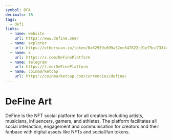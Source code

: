 ```yaml
---
symbol: DFA
decimals: 18
tags:
  - defi
links:
  - name: website
    url: https://www.define.one/
  - name: explorer
    url: https://etherscan.io/token/0x62959c699a52ec647622c91e79ce73344e4099f5
  - name: x
    url: https://x.com/DeFinePlatform
  - name: telegram
    url: https://t.me/DeFinePlatform
  - name: coinmarketcap
    url: https://coinmarketcap.com/currencies/define/
---
```


# DeFine Art

DeFine is the NFT social platform for all creators including artists, musicians, influencers, gamers, and athletes. The platform facilitates all social interaction, engagement and communication for creators and their fanbase with digital assets like NFTs and social/fan tokens.
